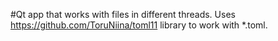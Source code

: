 #Qt app that works with files in different threads.
Uses https://github.com/ToruNiina/toml11 library to work with *.toml. 
